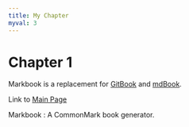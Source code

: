 ```yaml
---
title: My Chapter
myval: 3
---
```


# Chapter 1

Markbook is a replacement for [GitBook](https://www.gitbook.com/) and [mdBook](https://github.com/rust-lang-nursery/mdBook).

Link to [Main Page](README.md)

Markbook
: A CommonMark book generator.

